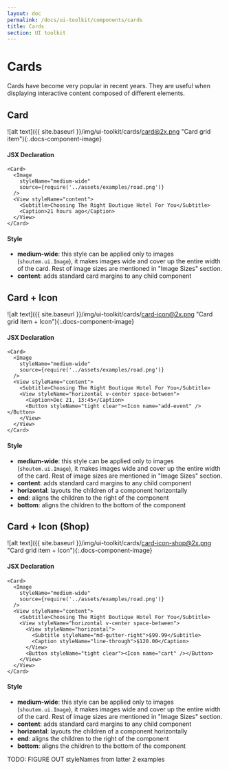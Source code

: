 ```yaml
---
layout: doc
permalink: /docs/ui-toolkit/components/cards
title: Cards
section: UI toolkit
---
```


# Cards

Cards have become very popular in recent years. They are useful when displaying interactive content composed of different elements.

## Card
![alt text]({{ site.baseurl }}/img/ui-toolkit/cards/card@2x.png "Card grid item"){:.docs-component-image}

#### JSX Declaration
```JSX
<Card>
  <Image
    styleName="medium-wide"
    source={require('../assets/examples/road.png')}
  />
  <View styleName="content">
    <Subtitle>Choosing The Right Boutique Hotel For You</Subtitle>
    <Caption>21 hours ago</Caption>
  </View>
</Card>
```

#### Style
* **medium-wide**: this style can be applied only to images (`shoutem.ui.Image`), it makes images wide and cover up the entire width of the card. Rest of image sizes are mentioned in "Image Sizes" section.
* **content**: adds standard card margins to any child component

## Card + Icon
![alt text]({{ site.baseurl }}/img/ui-toolkit/cards/card-icon@2x.png "Card grid item + Icon"){:.docs-component-image}

#### JSX Declaration
```JSX
<Card>
  <Image
    styleName="medium-wide"
    source={require('../assets/examples/road.png')}
  />
  <View styleName="content">
    <Subtitle>Choosing The Right Boutique Hotel For You</Subtitle>
    <View styleName="horizontal v-center space-between">
      <Caption>Dec 21, 13:45</Caption>
      <Button styleName="tight clear"><Icon name="add-event" /></Button>
    </View>
  </View>
</Card>
```

#### Style
* **medium-wide**: this style can be applied only to images (`shoutem.ui.Image`), it makes images wide and cover up the entire width of the card. Rest of image sizes are mentioned in "Image Sizes" section.
* **content**: adds standard card margins to any child component
* **horizontal**: layouts the children of a component horizontally
* **end**: aligns the children to the right of the component
* **bottom**: aligns the children to the bottom of the component

## Card + Icon (Shop)
![alt text]({{ site.baseurl }}/img/ui-toolkit/cards/card-icon-shop@2x.png "Card grid item + Icon"){:.docs-component-image}

#### JSX Declaration
```JSX
<Card>
  <Image
    styleName="medium-wide"
    source={require('../assets/examples/road.png')}
  />
  <View styleName="content">
    <Subtitle>Choosing The Right Boutique Hotel For You</Subtitle>
    <View styleName="horizontal v-center space-between">
      <View styleName="horizontal">
        <Subtitle styleName="md-gutter-right">$99.99</Subtitle>
        <Caption styleName="line-through">$120.00</Caption>
      </View>
      <Button styleName="tight clear"><Icon name="cart" /></Button>
    </View>
  </View>
</Card>
```

#### Style
* **medium-wide**: this style can be applied only to images (`shoutem.ui.Image`), it makes images wide and cover up the entire width of the card. Rest of image sizes are mentioned in "Image Sizes" section.
* **content**: adds standard card margins to any child component
* **horizontal**: layouts the children of a component horizontally
* **end**: aligns the children to the right of the component
* **bottom**: aligns the children to the bottom of the component
  
  
TODO: FIGURE OUT styleNames from latter 2 examples
